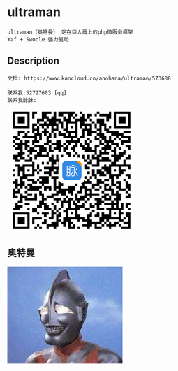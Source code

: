
# ultraman

    ultraman（奥特曼） 站在巨人肩上的php微服务框架
    Yaf + Swoole 强力驱动
    
## Description

    文档: https://www.kancloud.cn/anohana/ultraman/573688
    
    联系我:52727603 [qq]
    联系我脉脉:
   ![maimai](./mm.png)    
  
## 奥特曼

   ![maimai](./ultraman.jpeg)   
